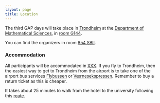 ```yaml
---
layout: page
title: Location
---
```


The third GAP days will take place in
[Trondheim](http://www.trondheim.no/engelsk/) at the
[Department of Mathematical Sciences](http://www.ntnu.edu/imf), in
[room G144](http://s.mazemap.com/1RvAr1E).

You can find the organizers in room [854 SBII](http://s.mazemap.com/1HfrWqg).

<h3>Accommodation</h3>

All participants will be accommodated in [XXX](http://XXX).  If you
fly to Trondheim, then the easiest way to get to Trondheim from the
airport is to take one of the airport bus services
[Flybussen](http://www.flybussen.no/en/Trondheim/) or
[Værnesekspressen](http://vaernesekspressen.no/index.php/vaernes_eng/vaernes/nyheter).
Remember to buy a return ticket as this is cheaper.

It takes
about 25 minutes to walk from the hotel to the university following
this
[route](https://www.google.no/maps/dir/Comfort+Hotel+Trondheim,+Krambugata,+Trondheim/O.+S.+Bragstads+Plass,+7034+Trondheim/@63.4260487,10.3916404,15z/data=!4m14!4m13!1m5!1m1!1s0x466d319954dcb017:0x5aa2bf3a275e6903!2m2!1d10.402387!2d63.432879!1m5!1m1!1s0x466d3195ac4846ab:0x5e9e02c69e447a36!2m2!1d10.4012339!2d63.4187854!3e2?hl=no). 
